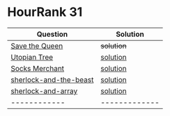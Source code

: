 # HourRank 31


Question | Solution
------------ | -------------
[Save the Queen](https://www.hackerrank.com/contests/hourrank-31/challenges/save-the-queen/problem)| ~~solution~~
[Utopian Tree](https://www.hackerrank.com/challenges/utopian-tree/problem) | [solution](https://github.com/thulasipavankumar/Hackerrank_solution_java/blob/master/UtopianTree.Java)
[Socks Merchant](https://www.hackerrank.com/challenges/sock-merchant/problem) | [solution](https://github.com/thulasipavankumar/Hackerrank_solution_java/blob/master/SocksMerchant.java)
[sherlock-and-the-beast](https://www.hackerrank.com/challenges/sherlock-and-the-beast/problem)  | [solution](https://github.com/thulasipavankumar/Hackerrank_solution_java/blob/master/sherlock-and-the-beast.java)
[sherlock-and-array](https://www.hackerrank.com/challenges/sherlock-and-array/problem)  |   [solution](https://github.com/thulasipavankumar/Hackerrank_solution_java/blob/master/Sherlock-and-Array.java)
------------ | -------------

